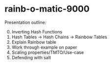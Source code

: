 # rainb-o-matic-9000

Presentation outline:

0. Inverting Hash Functions
1. Hash Tables -> Hash Chains -> Rainbow Tables
2. Explain Rainbow table
3. Work through example on paper
4. Scaling properties/TMTO/Use-case
5. Defending with salt
